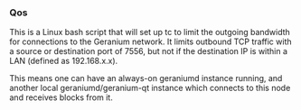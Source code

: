 ### Qos ###

This is a Linux bash script that will set up tc to limit the outgoing bandwidth for connections to the Geranium network. It limits outbound TCP traffic with a source or destination port of 7556, but not if the destination IP is within a LAN (defined as 192.168.x.x).

This means one can have an always-on geraniumd instance running, and another local geraniumd/geranium-qt instance which connects to this node and receives blocks from it.
